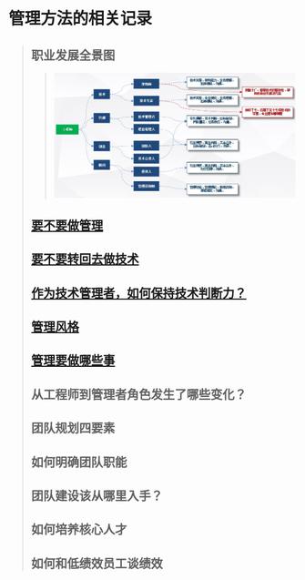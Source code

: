 # 管理方法的相关记录

> ## 职业发展全景图
>> ![全景图](https://github.com/brianxj/brian-management/blob/master/picture/%E5%85%A8%E6%99%AF%E5%9B%BE.jpg "职业发展全景图")
> ## [要不要做管理](https://github.com/brianxj/brian-management/blob/master/doc/should_I_take_up_management.md)
> ## [要不要转回去做技术](https://github.com/brianxj/brian-management/blob/master/doc/Should_I_switch_back_to_technology.md)
> ## [作为技术管理者，如何保持技术判断力？](https://github.com/brianxj/brian-management/blob/master/doc/Maintain_technical_judgment.md)
> ## [管理风格]()
> ## [管理要做哪些事]()
> ## 从工程师到管理者角色发生了哪些变化？
> ## 团队规划四要素
> ## 如何明确团队职能
> ## 团队建设该从哪里入手？
> ## 如何培养核心人才
> ## 如何和低绩效员工谈绩效
> ## 
> ## 
